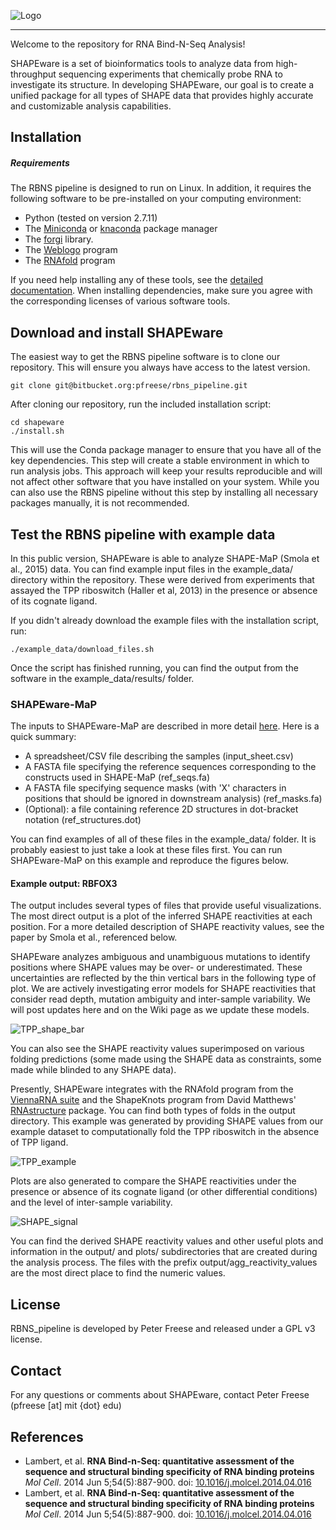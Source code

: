 
![Logo](img/SHAPEware-logo.png)

***


Welcome to the repository for RNA Bind-N-Seq Analysis! 

SHAPEware is a set of bioinformatics tools to analyze data from high-throughput sequencing experiments that chemically
probe RNA to investigate its structure. In developing SHAPEware, our goal is to create a unified package for all types
of SHAPE data that provides highly accurate and customizable analysis capabilities.


## Installation

##### Requirements

The RBNS pipeline is designed to run on Linux. In addition, it requires the following software to be pre-installed on your computing environment:

- Python (tested on version 2.7.11)
- The [Miniconda](https://conda.io/miniconda.html) or [knaconda](https//docs.anaconda.com/) package manager
- The [forgi](https://viennarna.github.io/forgi/) library.
- The [Weblogo](http://weblogo.threeplusone.com/manual.html) program
- The [RNAfold](https://www.tbi.univie.ac.at/RNA/) program

If you need help installing any of these tools, see the [detailed documentation](docs/installation.md). When installing dependencies, make sure you
agree with the corresponding licenses of various software tools.


## Download and install SHAPEware

The easiest way to get the RBNS pipeline software is to clone our repository. This will ensure you always have access to the latest version. 

	git clone git@bitbucket.org:pfreese/rbns_pipeline.git

After cloning our repository, run the included installation script: 

	cd shapeware
	./install.sh

This will use the Conda package manager to ensure that 
you have all of the key dependencies. This step will create a stable environment in which to run analysis jobs. 
This approach will keep your results reproducible and will not affect other software that you have installed on your system.
While you can also use the RBNS pipeline without this step by installing all necessary packages manually, it is not recommended.


## Test the RBNS pipeline with example data

In this public version, SHAPEware is able to analyze SHAPE-MaP (Smola et al., 2015) data. You can find example input files in the example_data/
directory within the repository. These were derived from experiments that assayed the TPP riboswitch (Haller et al, 2013) in the presence or 
absence of its cognate ligand. 

If you didn't already download the example files with the installation script, run:

	./example_data/download_files.sh 

Once the script has finished running, you can find the output from the software in the example_data/results/ folder.


### SHAPEware-MaP

The inputs to SHAPEware-MaP are described in more detail [here](docs/input_files.md). Here is a quick summary:

- A spreadsheet/CSV file describing the samples (input_sheet.csv) 
- A FASTA file specifying the reference sequences corresponding to the constructs used in SHAPE-MaP (ref_seqs.fa)
- A FASTA file specifying sequence masks (with 'X' characters in positions that should be ignored in downstream analysis) (ref_masks.fa)
- (Optional): a file containing reference 2D structures in dot-bracket notation (ref_structures.dot)

You can find examples of all of these files in the example_data/ folder. It is probably easiest to just take a look at these files first. You can 
run SHAPEware-MaP on this example and reproduce the figures below.

#### Example output: RBFOX3

The output includes several types of files that provide useful visualizations. The most direct output is a plot of
the inferred SHAPE reactivities at each position. For a more detailed description of SHAPE reactivity values, see the paper by 
Smola et al., referenced below. 

SHAPEware analyzes ambiguous and unambiguous mutations to identify positions where SHAPE values may be 
over- or underestimated. These uncertainties are reflected by the thin vertical bars in the following type of plot. 
We are actively investigating error models for SHAPE reactivities that consider read depth, mutation ambiguity and
inter-sample variability. We will post updates here and on the Wiki page as we update these models.

![TPP_shape_bar](img/TPP_shape_values.png)

You can also see the SHAPE reactivity values superimposed on various folding predictions (some made using the SHAPE data as constraints, 
some made while blinded to any SHAPE data).

Presently, SHAPEware integrates with the RNAfold program from the [ViennaRNA suite](https://www.tbi.univie.ac.at/RNA/) and the ShapeKnots program from
David Matthews' [RNAstructure](https://rna.urmc.rochester.edu/RNAstructure.html) package. You can find both types of folds in the output directory.
This example was generated by providing SHAPE values from our example dataset to computationally fold the TPP riboswitch in the absence of TPP ligand. 

![TPP_example](img/TPP_example.png)

Plots are also generated to compare the SHAPE reactivities under the presence or absence of its cognate ligand (or other differential conditions)
and the level of inter-sample variability.

![SHAPE_signal](img/SHAPE_signal_example.png)

You can find the derived SHAPE reactivity values and other useful plots and information in the output/ and plots/ 
subdirectories that are created during the analysis process. The files with the prefix output/agg_reactivity_values are the most direct
place to find the numeric values.

## License

RBNS_pipeline is developed by Peter Freese and released under a GPL v3 license.

## Contact

For any questions or comments about SHAPEware, contact Peter Freese (pfreese [at] mit {dot} edu)

## References

- Lambert, et al. **RNA Bind-n-Seq: quantitative assessment of the sequence and structural binding specificity of RNA binding proteins** _Mol Cell_. 2014 Jun 5;54(5):887-900. doi:  [10.1016/j.molcel.2014.04.016](https://www.ncbi.nlm.nih.gov/pubmed/24837674)
- Lambert, et al. **RNA Bind-n-Seq: quantitative assessment of the sequence and structural binding specificity of RNA binding proteins** _Mol Cell_. 2014 Jun 5;54(5):887-900. doi:  [10.1016/j.molcel.2014.04.016](https://www.ncbi.nlm.nih.gov/pubmed/24837674)

